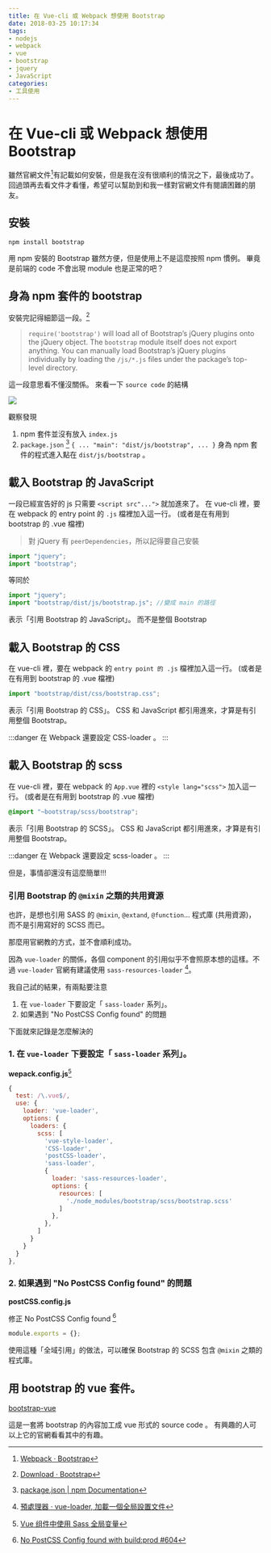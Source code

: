```yaml
---
title: 在 Vue-cli 或 Webpack 想使用 Bootstrap
date: 2018-03-25 10:17:34
tags:
- nodejs
- webpack
- vue
- bootstrap
- jquery
- JavaScript
categories:
- 工具使用
---
```


# 在 Vue-cli 或 Webpack 想使用 Bootstrap

雖然官網文件[^webpack-bootstrap]有記載如何安裝，但是我在沒有很順利的情況之下，最後成功了。
回過頭再去看文件才看懂，希望可以幫助到和我一樣對官網文件有閱讀困難的朋友。

## 安裝

```shell
npm install bootstrap
```

用 npm 安裝的 Bootstrap 雖然方便，但是使用上不是這麼按照 npm 慣例。
畢竟是前端的 code 不會出現 module 也是正常的吧？

## 身為 npm 套件的 bootstrap

安裝完記得細節這一段。[^download-bootstrap]

> `require('bootstrap')` will load all of Bootstrap’s jQuery plugins onto the jQuery object. The `bootstrap` module itself does not export anything. You can manually load Bootstrap’s jQuery plugins individually by loading the `/js/*.js` files under the package’s top-level directory.

這一段意思看不懂沒關係。
來看一下 `source code` 的結構

![](https://i.imgur.com/OTDtlEp.png)

觀察發現

1. npm 套件並沒有放入 `index.js`
2. `package.json` [^npm-package.json]
   `{ ... "main": "dist/js/bootstrap", ... }`
   身為 npm 套件的程式進入點在 `dist/js/bootstrap` 。

## 載入 Bootstrap 的 JavaScript

一段已經宣告好的 js 只需要 `<script src"...">` 就加進來了。
在 vue-cli 裡，要在 webpack 的 entry point 的 `.js` 檔裡加入這一行。
(或者是在有用到 bootstrap 的 .vue 檔裡)

> 對 jQuery 有 `peerDependencies`，所以記得要自己安裝

```javascript
import "jquery";
import "bootstrap";
```

等同於

```javascript
import "jquery";
import "bootstrap/dist/js/bootstrap.js"; //變成 main 的路徑
```

表示「引用 Bootstrap 的 JavaScript」。
而不是整個 Bootstrap

## 載入 Bootstrap 的 CSS

在 vue-cli 裡，要在 webpack 的 `entry point 的 .js` 檔裡加入這一行。
(或者是在有用到 bootstrap 的 .vue 檔裡)

```javascript
import "bootstrap/dist/css/bootstrap.css";
```

表示「引用 Bootstrap 的 CSS」。
CSS 和 JavaScript 都引用進來，才算是有引用整個 Bootstrap。

:::danger
在 Webpack 還要設定 CSS-loader 。
:::

## 載入 Bootstrap 的 scss

在 vue-cli 裡，要在 webpack 的 `App.vue` 裡的 `<style lang="scss">` 加入這一行。
(或者是在有用到 bootstrap 的 .vue 檔裡)

```scss
@import "~bootstrap/scss/bootstrap";
```

表示「引用 Bootstrap 的 SCSS」。
CSS 和 JavaScript 都引用進來，才算是有引用整個 Bootstrap。

:::danger
在 Webpack 還要設定 scss-loader 。
:::

但是，事情卻還沒有這麼簡單!!!

### 引用 Bootstrap 的 `@mixin` 之類的共用資源

也許，是想也引用 SASS 的 `@mixin`, `@extand`, `@function`... 程式庫 (共用資源)，而不是引用寫好的 SCSS 而已。

那麼用官網教的方式，並不會順利成功。

因為 `vue-loader` 的關係，各個 component 的引用似乎不會照原本想的這樣。不過 `vue-loader` 官網有建議使用 `sass-resources-loader` [^vue-loader-sass-resources-loader]。

我自己試的結果，有兩點要注意

1. 在 `vue-loader` 下要設定「 `sass-loader` 系列」。
2. 如果遇到 "No PostCSS Config found" 的問題

下面就來記錄是怎麼解決的

### 1. 在 `vue-loader` 下要設定「 `sass-loader` 系列」。

**wepack.config.js**[^webpackconfig-setup-sass-resources-loader]

```javascript
{
  test: /\.vue$/,
  use: {
    loader: 'vue-loader',
    options: {
      loaders: {
        scss: [
          'vue-style-loader',
          'CSS-loader',
          'postCSS-loader',
          'sass-loader',
          {
            loader: 'sass-resources-loader',
            options: {
              resources: [
                './node_modules/bootstrap/scss/bootstrap.scss'
              ]
            },
          },
        ]
      }
    }
  }
},
```

### 2. 如果遇到 "No PostCSS Config found" 的問題

**postCSS.config.js**

修正 No PostCSS Config found [^fix-postcss-config]

```javascript
module.exports = {};
```

使用這種「全域引用」的做法，可以確保 Bootstrap 的 SCSS 包含 `@mixin` 之類的程式庫。

## 用 bootstrap 的 vue 套件。

[bootstrap-vue](https://bootstrap-vue.js.org/docs)

這是一套將 bootstrap 的內容加工成 vue 形式的 source code 。
有興趣的人可以上它的官網看看其中的有趣。

<!-- prettier-ignore-start -->
[^download-bootstrap]: [Download · Bootstrap](https://getbootstrap.com/docs/4.0/getting-started/download/#npm)
[^npm-package.json]: [package.json | npm Documentation](https://docs.npmjs.com/files/package.json#main)
[^webpack-bootstrap]: [Webpack · Bootstrap](https://getbootstrap.com/docs/4.0/getting-started/webpack/)
[^vue-loader-sass-resources-loader]: [預處理器 · vue-loader, 加載一個全局設置文件](https://vue-loader.vuejs.org/zh-cn/configurations/pre-processors.html)
[^webpackconfig-setup-sass-resources-loader]: [Vue 组件中使用 Sass 全局变量](https://xiaogliu.github.io/2017/09/09/use-sass-global-variables-in-every-vue-components/)
[^fix-postcss-config]: [No PostCSS Config found with build:prod #604](https://github.com/akveo/ngx-admin/issues/604#issuecomment-271974780)
<!-- prettier-ignore-end -->
